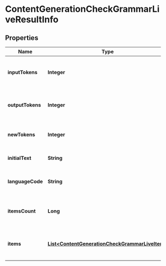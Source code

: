 

# ContentGenerationCheckGrammarLiveResultInfo


## Properties

| Name | Type | Description | Notes |
|------------ | ------------- | ------------- | -------------|
|**inputTokens** | **Integer** | number of input tokens in the POST request |  [optional] |
|**outputTokens** | **Integer** | number of output tokens in the response |  [optional] |
|**newTokens** | **Integer** | number of new tokens in the response |  [optional] |
|**initialText** | **String** | initial text in the POST request |  [optional] |
|**languageCode** | **String** | language code in the POST request |  [optional] |
|**itemsCount** | **Long** | the number of results returned in the items array |  [optional] |
|**items** | [**List&lt;ContentGenerationCheckGrammarLiveItem&gt;**](ContentGenerationCheckGrammarLiveItem.md) | contains grammar or spelling errors and related data |  [optional] |



